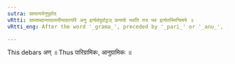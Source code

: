 ```yaml
---
sutra: ग्रामात्पर्यनुपूर्वात्
vRtti: ग्रामशब्दान्तादव्ययीभावात्परि अनु इत्येवंपूर्वाट्ठञ् प्रत्ययो भवति तत्र भव इत्येतस्मिन्विषये ॥
vRtti_eng: After the word '_grama_', preceded by '_pari_' or '_anu_', (the whole being an _Avyayibhava_), there is the affix ठञ् in the sense of 'who stays there'.

---
```

This debars अण् ॥ Thus पारिग्रामिकः, आनुग्रामिकः ॥